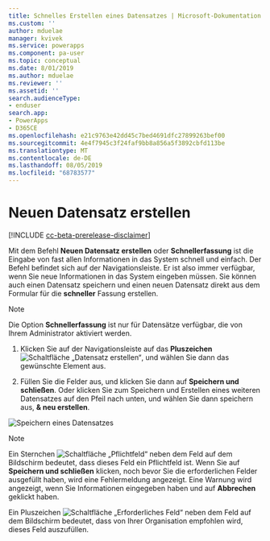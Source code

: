```yaml
---
title: Schnelles Erstellen eines Datensatzes | Microsoft-Dokumentation
ms.custom: ''
author: mduelae
manager: kvivek
ms.service: powerapps
ms.component: pa-user
ms.topic: conceptual
ms.date: 8/01/2019
ms.author: mduelae
ms.reviewer: ''
ms.assetid: ''
search.audienceType:
- enduser
search.app:
- PowerApps
- D365CE
ms.openlocfilehash: e21c9763e42dd45c7bed4691dfc27899263bef00
ms.sourcegitcommit: 4e4f7945c3f24faf9bb8a856a5f3892cbfd113be
ms.translationtype: MT
ms.contentlocale: de-DE
ms.lasthandoff: 08/05/2019
ms.locfileid: "68783577"
---
```

# <a name="create-a-new-record"></a>Neuen Datensatz erstellen


[!INCLUDE [cc-beta-prerelease-disclaimer](../includes/cc-beta-prerelease-disclaimer.md)]

Mit dem Befehl **Neuen Datensatz erstellen** oder **Schnellerfassung** ist die Eingabe von fast allen Informationen in das System schnell und einfach. Der Befehl befindet sich auf der Navigationsleiste. Er ist also immer verfügbar, wenn Sie neue Informationen in das System eingeben müssen. Sie können auch einen Datensatz speichern und einen neuen Datensatz direkt aus dem Formular für die **schneller** Fassung erstellen.

> [!NOTE]
> Die Option **Schnellerfassung** ist nur für Datensätze verfügbar, die von Ihrem Administrator aktiviert werden.
    
1. Klicken Sie auf der Navigationsleiste auf das **Pluszeichen** ![Schaltfläche „Datensatz erstellen“](media/create-record-button.png "Schaltfläche „Datensatz erstellen“"), und wählen Sie dann das gewünschte Element aus.  
  
2.  Füllen Sie die Felder aus, und klicken Sie dann auf **Speichern und schließen**. Oder klicken Sie zum Speichern und Erstellen eines weiteren Datensatzes auf den Pfeil nach unten, und wählen Sie dann speichern aus, **& neu erstellen**.

  ![Speichern eines Datensatzes](media/quick_create.png "Speichern eines Datensatzes")
  
> [!NOTE]
> Ein Sternchen ![Schaltfläche „Pflichtfeld“](media/required-field-button.png "Schaltfläche „Pflichtfeld“") neben dem Feld auf dem Bildschirm bedeutet, dass dieses Feld ein Pflichtfeld ist. Wenn Sie auf **Speichern und schließen** klicken, noch bevor Sie die erforderlichen Felder ausgefüllt haben, wird eine Fehlermeldung angezeigt. Eine Warnung wird angezeigt, wenn Sie Informationen eingegeben haben und auf **Abbrechen** geklickt haben.
>   
> Ein Pluszeichen ![Schaltfläche „Erforderliches Feld“](media/recommended-field-button.png "Schaltfläche „Erforderliches Feld“") neben dem Feld auf dem Bildschirm bedeutet, dass von Ihrer Organisation empfohlen wird, dieses Feld auszufüllen.  
    
